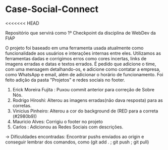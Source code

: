 # Case-Social-Connect
<<<<<<< HEAD

Repositório que servirá como 1º Checkpoint da disciplina de WebDev da FIAP

O projeto foi baseado em uma ferramenta usada atualmente como funcionalidade aos usuários e interações internas entre eles.
Utilizamos as ferramentas dadas e corrigimos erros como cores incertas, links de imagens erradas e datas e textos errados.
É pedido que adicione o time, com uma mensagem detalhando-os, e adicione como contatar a empresa, como WhatsApp e email, além de adicionar o horário de funcionamento.
Foi feito adição da pasta "Projetos" e redes sociais no footer.

1. Erick Moreira Fujita : Puxou commit anterior para correção de Sobre Nós.
2. Rodrigo Hiroshi: Alterou as imagens erradas(não dava resposta) para as corretas.
3. Vinicius Pinheiro: Alterou a cor do background de (RED para a correta (#2980b9))
4. Mauricio Alves: Corrigiu o footer no projeto
5. Carlos : Adicionou as Redes Sociais com descrições.

-> Dificuldades encontradas: Encontrar pushs enviados ao origin e conseguir lembrar dos comandos, como (git add . ; git push ; git pull)

